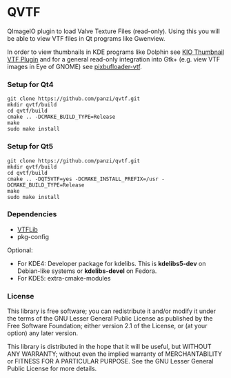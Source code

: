 QVTF
====

QImageIO plugin to load Valve Texture Files (read-only).
Using this you will be able to view VTF files in Qt programs like Gwenview.

In order to view thumbnails in KDE programs like Dolphin see [KIO Thumbnail
VTF Plugin](https://github.com/panzi/KIO-VTF-Thumb-Creator) and for a general
read-only integration into Gtk+ (e.g. view VTF images in Eye of GNOME) see
[pixbufloader-vtf](https://github.com/panzi/pixbufloader-vtf).

### Setup for Qt4

	git clone https://github.com/panzi/qvtf.git
	mkdir qvtf/build
	cd qvtf/build
	cmake .. -DCMAKE_BUILD_TYPE=Release
	make
	sudo make install
	
### Setup for Qt5

	git clone https://github.com/panzi/qvtf.git
	mkdir qvtf/build
	cd qvtf/build
	cmake .. -DQT5VTF=yes -DCMAKE_INSTALL_PREFIX=/usr -DCMAKE_BUILD_TYPE=Release 
	make
	sudo make install

### Dependencies

 * [VTFLib](https://github.com/panzi/VTFLib)
 * pkg-config
 
Optional:

* For KDE4: Developer package for kdelibs. This is **kdelibs5-dev** on Debian-like systems or **kdelibs-devel** on Fedora.
* For KDE5: extra-cmake-modules

### License

This library is free software; you can redistribute it and/or
modify it under the terms of the GNU Lesser General Public
License as published by the Free Software Foundation; either
version 2.1 of the License, or (at your option) any later version.

This library is distributed in the hope that it will be useful,
but WITHOUT ANY WARRANTY; without even the implied warranty of
MERCHANTABILITY or FITNESS FOR A PARTICULAR PURPOSE.  See the GNU
Lesser General Public License for more details.
